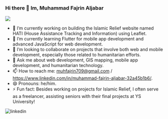 ### Hi there 👋 Im, Muhammad Fajrin Aljabar

![](https://komarev.com/ghpvc/?username=your-github-Fajrin21)

- 🔭 I’m currently working on building the Islamic Relief website named HATI (House Assistance Tracking and Information) using Leaflet.
- 🌱 I’m currently learning Flutter for mobile app development and advanced JavaScript for web development.
- 👯 I’m looking to collaborate on projects that involve both web and mobile development, especially those related to humanitarian efforts.
- 💬 Ask me about web development, GIS mapping, mobile app development, and humanitarian technology.
- 📫 How to reach me: muhfajrin709@gmail.com / https://www.linkedin.com/in/muhammad-fajrin-aljabar-32a45b1b6/.
- 😄 Pronouns: he/him.
- ⚡ Fun fact: Besides working on projects for Islamic Relief, I often serve as a freelancer, assisting seniors with their final projects at YS University!

![linkedin](https://img.shields.io/badge/Linkedin-0e76a8?style=for-the-badge&logo=Linkedin&logoColor=white)
